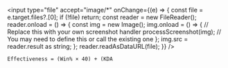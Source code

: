 <input
  type="file"
  accept="image/*"
  onChange={(e) => {
    const file = e.target.files?.[0];
    if (!file) return;
    const reader = new FileReader();
    reader.onload = () => {
      const img = new Image();
      img.onload = () => {
        // Replace this with your own screenshot handler
        processScreenshot(img); // You may need to define this or call the existing one
      };
      img.src = reader.result as string;
    };
    reader.readAsDataURL(file);
  }}
/>


```
Effectiveness = (Win% × 40) + (KDA 
